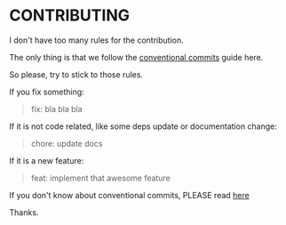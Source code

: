 # CONTRIBUTING

I don't have too many rules for the contribution.

The only thing is that we follow the [conventional commits](https://www.conventionalcommits.org/) guide here.

So please, try to stick to those rules.

If you fix something:

> fix: bla bla bla

If it is not code related, like some deps update or documentation change:

> chore: update docs

If it is a new feature:

> feat: implement that awesome feature

If you don't know about conventional commits, PLEASE read [here](https://www.conventionalcommits.org/)

Thanks.
